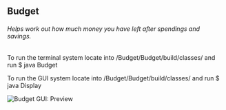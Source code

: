 ## Budget
###### Helps work out how much money you have left after spendings and savings.


To run the terminal system locate into /Budget/Budget/build/classes/ and run $ java Budget

To run the GUI system locate into /Budget/Budget/build/classes/ and run $ java Display


![Budget GUI: Preview](http://i.imgur.com/2JsHVHs.png)
